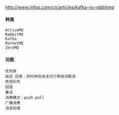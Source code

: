 http://www.infoq.com/cn/articles/kafka-vs-rabbitmq

#### 种类
```
ActiveMQ
RabbitMQ
Kafka
RocketMQ
ZeroMQ
```
#### 功能
```
优先级
延迟 应用：30分钟后未支付订单自动取消
死信队列
回退
重试
消费模式：push pull
广播消费
消息回溯

